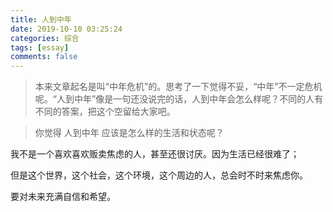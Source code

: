 ```yaml
---
title: 人到中年
date: 2019-10-10 03:25:24
categories: 综合
tags: [essay]
comments: false
---
```


> 本来文章起名是叫“中年危机”的。思考了一下觉得不妥，“中年”不一定危机呢。“人到中年”像是一句还没说完的话，人到中年会怎么样呢？不同的人有不同的答案，把这个空留给大家吧。

> 你觉得 人到中年 应该是怎么样的生活和状态呢？

我不是一个喜欢喜欢贩卖焦虑的人，甚至还很讨厌。因为生活已经很难了；

但是这个世界，这个社会，这个环境，这个周边的人，总会时不时来焦虑你。

要对未来充满自信和希望。